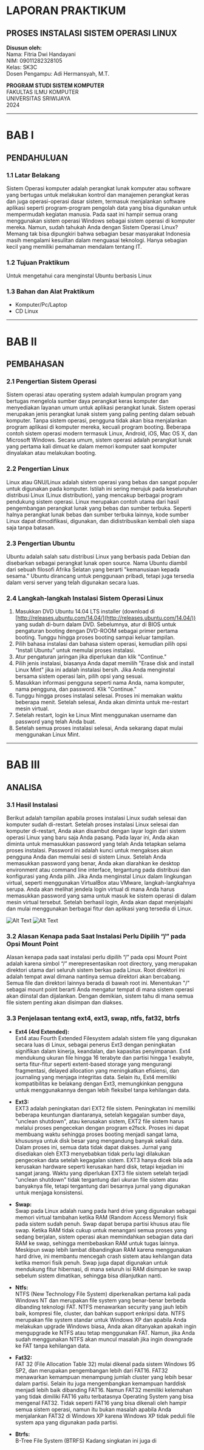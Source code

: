 # LAPORAN PRAKTIKUM
## PROSES INSTALASI SISTEM OPERASI LINUX

**Disusun oleh:**  
Nama: Fitria Dwi Handayani  
NIM: 09011282328105  
Kelas: SK3C  
Dosen Pengampu: Adi Hermansyah, M.T.

**PROGRAM STUDI SISTEM KOMPUTER**  
FAKULTAS ILMU KOMPUTER  
UNIVERSITAS SRIWIJAYA  
2024  

---

# BAB I  
## PENDAHULUAN

### 1.1 Latar Belakang
Sistem Operasi komputer adalah perangkat lunak komputer atau software yang bertugas untuk melakukan kontrol dan manajemen perangkat keras dan juga operasi-operasi dasar sistem, termasuk menjalankan software aplikasi seperti program-program pengolah data yang bisa digunakan untuk mempermudah kegiatan manusia. Pada saat ini hampir semua orang menggunakan sistem operasi Windows sebagai sistem operasi di komputer mereka. Namun, sudah tahukah Anda dengan Sistem Operasi Linux? Memang tak bisa dipungkiri bahwa sebagian besar masyarakat Indonesia masih mengalami kesulitan dalam menguasai teknologi. Hanya sebagian kecil yang memiliki pemahaman mendalam tentang IT.

### 1.2 Tujuan Praktikum
Untuk mengetahui cara menginstal Ubuntu berbasis Linux

### 1.3 Bahan dan Alat Praktikum
- Komputer/Pc/Laptop
- CD Linux

---

# BAB II  
## PEMBAHASAN

### 2.1 Pengertian Sistem Operasi
Sistem operasi atau operating system adalah kumpulan program yang bertugas mengelola sumber daya perangkat keras komputer dan menyediakan layanan umum untuk aplikasi perangkat lunak. Sistem operasi merupakan jenis perangkat lunak sistem yang paling penting dalam sebuah komputer. Tanpa sistem operasi, pengguna tidak akan bisa menjalankan program aplikasi di komputer mereka, kecuali program booting. Beberapa contoh sistem operasi modern termasuk Linux, Android, iOS, Mac OS X, dan Microsoft Windows. Secara umum, sistem operasi adalah perangkat lunak yang pertama kali dimuat ke dalam memori komputer saat komputer dinyalakan atau melakukan booting.

### 2.2 Pengertian Linux
Linux atau GNU/Linux adalah sistem operasi yang bebas dan sangat populer untuk digunakan pada komputer. Istilah ini sering merujuk pada keseluruhan distribusi Linux (Linux distribution), yang mencakup berbagai program pendukung sistem operasi. Linux merupakan contoh utama dari hasil pengembangan perangkat lunak yang bebas dan sumber terbuka. Seperti halnya perangkat lunak bebas dan sumber terbuka lainnya, kode sumber Linux dapat dimodifikasi, digunakan, dan didistribusikan kembali oleh siapa saja tanpa batasan.

### 2.3 Pengertian Ubuntu
Ubuntu adalah salah satu distribusi Linux yang berbasis pada Debian dan disebarkan sebagai perangkat lunak open source. Nama Ubuntu diambil dari sebuah filosofi Afrika Selatan yang berarti "kemanusiaan kepada sesama." Ubuntu dirancang untuk penggunaan pribadi, tetapi juga tersedia dalam versi server yang telah digunakan secara luas.

### 2.4 Langkah-langkah Instalasi Sistem Operasi Linux
1. Masukkan DVD Ubuntu 14.04 LTS installer (download di [http://releases.ubuntu.com/14.04/](http://releases.ubuntu.com/14.04/)) yang sudah di-burn dalam DVD. Sebelumnya, atur di BIOS untuk pengaturan booting dengan DVD-ROOM sebagai primer pertama booting. Tunggu hingga proses booting sampai keluar tampilan.
2. Pilih bahasa instalasi dan bahasa sistem operasi, kemudian pilih opsi "Install Ubuntu" untuk memulai proses instalasi.
3. Atur pengaturan jaringan jika diperlukan dan klik "Continue."
4. Pilih jenis instalasi, biasanya Anda dapat memilih "Erase disk and install Linux Mint" jika ini adalah instalasi bersih. Jika Anda menginstal bersama sistem operasi lain, pilih opsi yang sesuai.
5. Masukkan informasi pengguna seperti nama Anda, nama komputer, nama pengguna, dan password. Klik "Continue."
6. Tunggu hingga proses instalasi selesai. Proses ini memakan waktu beberapa menit. Setelah selesai, Anda akan diminta untuk me-restart mesin virtual.
7. Setelah restart, login ke Linux Mint menggunakan username dan password yang telah Anda buat.
8. Setelah semua proses instalasi selesai, Anda sekarang dapat mulai menggunakan Linux Mint.

---

# BAB III  
## ANALISA 

### 3.1 Hasil Instalasi
Berikut adalah tampilan apabila proses instalasi Linux sudah selesai dan komputer sudah di-restart. Setelah proses instalasi Linux selesai dan komputer di-restart, Anda akan disambut dengan layar login dari sistem operasi Linux yang baru saja Anda pasang. Pada layar ini, Anda akan diminta untuk memasukkan password yang telah Anda tetapkan selama proses instalasi. Password ini adalah kunci untuk mengakses akun pengguna Anda dan memulai sesi di sistem Linux. Setelah Anda memasukkan password yang benar, Anda akan diarahkan ke desktop environment atau command line interface, tergantung pada distribusi dan konfigurasi yang Anda pilih. Jika Anda menginstal Linux dalam lingkungan virtual, seperti menggunakan VirtualBox atau VMware, langkah-langkahnya serupa. Anda akan melihat jendela login virtual di mana Anda harus memasukkan password yang sama untuk masuk ke sistem operasi di dalam mesin virtual tersebut. Setelah berhasil login, Anda akan dapat menjelajahi dan mulai menggunakan berbagai fitur dan aplikasi yang tersedia di Linux.

![Alt Text](https://github.com/fitriadwiii/Fitria-Dwi-Handayani-09011282328105-SK3C/blob/main/GALERI/Screenshot%202024-08-29%20152124.png)
![Alt Text](https://github.com/fitriadwiii/Fitria-Dwi-Handayani-09011282328105-SK3C/blob/main/GALERI/Screenshot%202024-08-29%20143816.png)

### 3.2 Alasan Kenapa pada Saat Instalasi Perlu Dipilih “/” pada Opsi Mount Point
Alasan kenapa pada saat instalasi perlu dipilih “/” pada opsi Mount Point adalah karena simbol “/” merepresentasikan root directory, yang merupakan direktori utama dari seluruh sistem berkas pada Linux. Root direktori ini adalah tempat awal dimana nantinya semua direktori akan bercabang. Semua file dan direktori lainnya berada di bawah root ini. Menentukan "/" sebagai mount point berarti Anda mengatur tempat di mana sistem operasi akan diinstal dan dijalankan. Dengan demikian, sistem tahu di mana semua file sistem penting akan disimpan dan diakses.

### 3.3 Penjelasan tentang ext4, ext3, swap, ntfs, fat32, btrfs
- **Ext4 (4rd Extended):**  
  Ext4 atau Fourth Extended Filesystem adalah sistem file yang digunakan secara luas di Linux, sebagai penerus Ext3 dengan peningkatan signifikan dalam kinerja, keandalan, dan kapasitas penyimpanan. Ext4 mendukung ukuran file hingga 16 terabyte dan partisi hingga 1 exabyte, serta fitur-fitur seperti extent-based storage yang mengurangi fragmentasi, delayed allocation yang meningkatkan efisiensi, dan journaling yang menjaga integritas data. Selain itu, Ext4 memiliki kompatibilitas ke belakang dengan Ext3, memungkinkan pengguna untuk menggunakannya dengan lebih fleksibel tanpa kehilangan data.
  
- **Ext3:**  
  EXT3 adalah peningkatan dari EXT2 file sistem. Peningkatan ini memiliki beberapa keuntungan diantaranya, setelah kegagalan sumber daya, "unclean shutdown", atau kerusakan sistem, EXT2 file sistem harus melalui proses pengecekan dengan program e2fsck. Proses ini dapat membuang waktu sehingga proses booting menjadi sangat lama, khususnya untuk disk besar yang mengandung banyak sekali data. Dalam proses ini, semua data tidak dapat diakses. Jurnal yang disediakan oleh EXT3 menyebabkan tidak perlu lagi dilakukan pengecekan data setelah kegagalan sistem. EXT3 hanya dicek bila ada kerusakan hardware seperti kerusakan hard disk, tetapi kejadian ini sangat jarang. Waktu yang diperlukan EXT3 file sistem setelah terjadi "unclean shutdown" tidak tergantung dari ukuran file sistem atau banyaknya file, tetapi tergantung dari besarnya jurnal yang digunakan untuk menjaga konsistensi.

- **Swap:**  
  Swap pada Linux adalah ruang pada hard drive yang digunakan sebagai memori virtual tambahan ketika RAM (Random Access Memory) fisik pada sistem sudah penuh. Swap dapat berupa partisi khusus atau file swap. Ketika RAM tidak cukup untuk menangani semua proses yang sedang berjalan, sistem operasi akan memindahkan sebagian data dari RAM ke swap, sehingga membebaskan RAM untuk tugas lainnya. Meskipun swap lebih lambat dibandingkan RAM karena menggunakan hard drive, ini membantu mencegah crash sistem atau kehilangan data ketika memori fisik penuh. Swap juga dapat digunakan untuk mendukung fitur hibernasi, di mana seluruh isi RAM disimpan ke swap sebelum sistem dimatikan, sehingga bisa dilanjutkan nanti.

- **Ntfs:**  
  NTFS (New Technology File System) diperkenalkan pertama kali pada Windows NT dan merupakan file system yang benar-benar berbeda dibanding teknologi FAT. NTFS menawarkan security yang jauh lebih baik, kompresi file, cluster, dan bahkan support enkripsi data. NTFS merupakan file system standar untuk Windows XP dan apabila Anda melakukan upgrade Windows biasa, Anda akan ditanyakan apakah ingin mengupgrade ke NTFS atau tetap menggunakan FAT. Namun, jika Anda sudah menggunakan NTFS akan muncul masalah jika ingin downgrade ke FAT tanpa kehilangan data.

- **Fat32:**  
  FAT 32 (File Allocation Table 32) mulai dikenal pada sistem Windows 95 SP2, dan merupakan pengembangan lebih dari FAT16. FAT32 menawarkan kemampuan menampung jumlah cluster yang lebih besar dalam partisi. Selain itu juga mengembangkan kemampuan harddisk menjadi lebih baik dibanding FAT16. Namun FAT32 memiliki kelemahan yang tidak dimiliki FAT16 yaitu terbatasnya Operating System yang bisa mengenal FAT32. Tidak seperti FAT16 yang bisa dikenali oleh hampir semua sistem operasi, namun itu bukan masalah apabila Anda menjalankan FAT32 di Windows XP karena Windows XP tidak peduli file system apa yang digunakan pada partisi.

- **Btrfs:**  
  B-Tree File System (BTRFS) Kadang singkatan ini juga di
